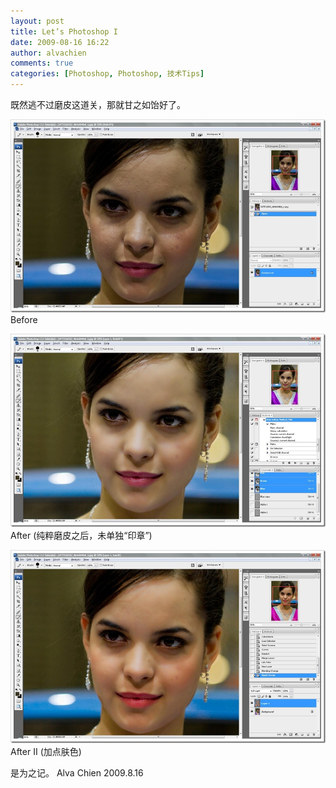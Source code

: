 ```yaml
---
layout: post
title: Let’s Photoshop I
date: 2009-08-16 16:22
author: alvachien
comments: true
categories: [Photoshop, Photoshop, 技术Tips]
---
```

既然逃不过磨皮这道关，那就甘之如饴好了。

![PS_1](/assets/uploads/2010/10/PS_1.jpg)
Before

![PS_2](/assets/uploads/2010/10/PS_2.jpg)
After (纯粹磨皮之后，未单独“印章”)

![PS_3](/assets/uploads/2010/10/PS_3.jpg)
After II (加点肤色)

是为之记。
Alva Chien
2009.8.16
